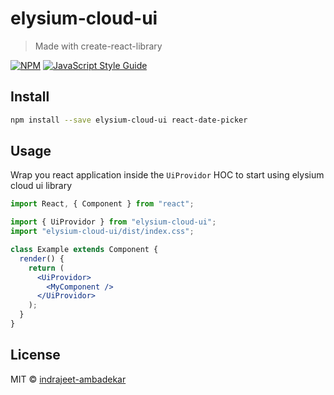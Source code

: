 # elysium-cloud-ui

> Made with create-react-library

[![NPM](https://img.shields.io/npm/v/elysium-cloud-ui.svg)](https://www.npmjs.com/package/elysium-cloud-ui) [![JavaScript Style Guide](https://img.shields.io/badge/code_style-standard-brightgreen.svg)](https://standardjs.com)

## Install

```bash
npm install --save elysium-cloud-ui react-date-picker
```

## Usage

Wrap you react application inside the `UiProvidor` HOC to start using elysium cloud ui library

```jsx
import React, { Component } from "react";

import { UiProvidor } from "elysium-cloud-ui";
import "elysium-cloud-ui/dist/index.css";

class Example extends Component {
  render() {
    return (
      <UiProvidor>
        <MyComponent />
      </UiProvidor>
    );
  }
}
```

## License

MIT © [indrajeet-ambadekar](https://github.com/indrajeet-ambadekar)
